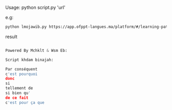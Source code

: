 Usage: python script.py 'url'

e.g: 
```bash
python lmojawib.py https://app.ofppt-langues.ma/platform/#/learning-path/mission/DECRIRE_UN_EVENEMENT_HEUREUX/lesson/FR_FR_B2_GRAMMAR_LA_CONSEQUENCE/activity/FR_FR_B2_GRAMMAR_LA_CONSEQUENCE_EXERCISE_EXERCICE_1/exercise/item/0
````

result

```python

Powered By Mchklt & Wsm Eb:

Script khdam binajah: 

Par conséquent
c'est pourquoi
donc
si
tellement de
si bien qu'
de ce fait
c'est pour ça que
```
